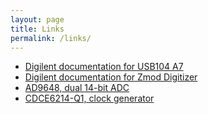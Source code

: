 ```yaml
---
layout: page
title: Links
permalink: /links/
---
```


- [Digilent documentation for USB104 A7](https://digilent.com/reference/programmable-logic/usb104a7/start)
- [Digilent documentation for Zmod Digitizer](https://digilent.com/reference/zmod/digitizer/start)
- [AD9648, dual 14-bit ADC](https://www.analog.com/en/products/ad9648.html)
- [CDCE6214-Q1, clock generator](https://www.ti.com/product/CDCE6214-Q1)
